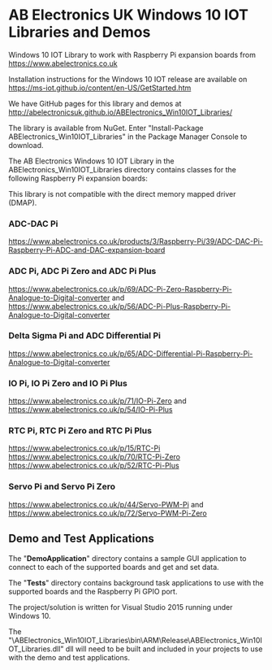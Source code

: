 AB Electronics UK Windows 10 IOT Libraries and Demos
=====

Windows 10 IOT Library to work with Raspberry Pi expansion boards from https://www.abelectronics.co.uk

Installation instructions for the Windows 10 IOT release are available on https://ms-iot.github.io/content/en-US/GetStarted.htm

We have GitHub pages for this library and demos at http://abelectronicsuk.github.io/ABElectronics_Win10IOT_Libraries/

The library is available from NuGet.  Enter "Install-Package ABElectronics_Win10IOT_Libraries" in the Package Manager Console to download.

The AB Electronics Windows 10 IOT Library in the ABElectronics_Win10IOT_Libraries directory contains classes for the following Raspberry Pi expansion boards:

This library is not compatible with the direct memory mapped driver (DMAP).

### ADC-DAC Pi ###
https://www.abelectronics.co.uk/products/3/Raspberry-Pi/39/ADC-DAC-Pi-Raspberry-Pi-ADC-and-DAC-expansion-board

### ADC Pi, ADC Pi Zero and ADC Pi Plus ###
https://www.abelectronics.co.uk/p/69/ADC-Pi-Zero-Raspberry-Pi-Analogue-to-Digital-converter and https://www.abelectronics.co.uk/p/56/ADC-Pi-Plus-Raspberry-Pi-Analogue-to-Digital-converter

### Delta Sigma Pi and ADC Differential Pi ###
https://www.abelectronics.co.uk/p/65/ADC-Differential-Pi-Raspberry-Pi-Analogue-to-Digital-converter

### IO Pi, IO Pi Zero and IO Pi Plus ###
https://www.abelectronics.co.uk/p/71/IO-Pi-Zero and https://www.abelectronics.co.uk/p/54/IO-Pi-Plus

### RTC Pi, RTC Pi Zero and RTC Pi Plus ###
https://www.abelectronics.co.uk/p/15/RTC-Pi 
https://www.abelectronics.co.uk/p/70/RTC-Pi-Zero
https://www.abelectronics.co.uk/p/52/RTC-Pi-Plus

### Servo Pi and Servo Pi Zero ###
https://www.abelectronics.co.uk/p/44/Servo-PWM-Pi and https://www.abelectronics.co.uk/p/72/Servo-PWM-Pi-Zero

## Demo and Test Applications ##

The "**DemoApplication**" directory contains a sample GUI application to connect to each of the supported boards and get and set data.

The "**Tests**" directory contains background task applications to use with the supported boards and the Raspberry Pi GPIO port.

The project/solution is written for Visual Studio 2015 running under Windows 10. 

The "\ABElectronics_Win10IOT_Libraries\bin\ARM\Release\ABElectronics_Win10IOT_Libraries.dll" dll will need to be built and included in your projects to use with the demo and test applications.